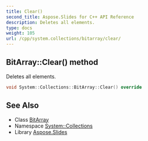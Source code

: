 ```yaml
---
title: Clear()
second_title: Aspose.Slides for C++ API Reference
description: Deletes all elements.
type: docs
weight: 105
url: /cpp/system.collections/bitarray/clear/
---
```

## BitArray::Clear() method


Deletes all elements.

```cpp
void System::Collections::BitArray::Clear() override
```

## See Also

* Class [BitArray](./)
* Namespace [System::Collections](../)
* Library [Aspose.Slides](../../)